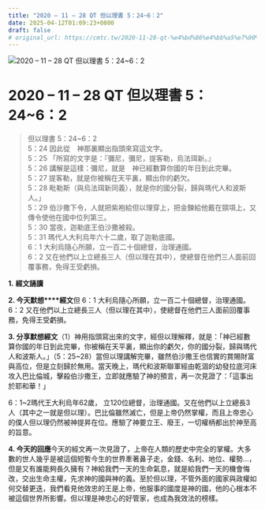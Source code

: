 ```yaml
---
title: "2020 – 11 – 28 QT 但以理書 5：24~6：2"
date: 2025-04-12T01:09:23+0800
draft: false
# original_url: https://cmtc.tw/2020-11-28-qt-%e4%bd%86%e4%bb%a5%e7%90%86%e6%9b%b8-5%ef%bc%9a246%ef%bc%9a2
---
```


![2020 – 11 – 28 QT 但以理書 5：24\~6：2](/images/qt.jpg   "2020 – 11 – 28 QT 但以理書 5：24\~6：2")

# 2020 – 11 – 28 QT 但以理書 5：24\~6：2

> 但以理書 5：24\~6：2  
> 5：24 因此從　神那裏顯出指頭來寫這文字。  
> 5：25 「所寫的文字是：『彌尼，彌尼，提客勒，烏法珥新。』  
> 5：26 講解是這樣：彌尼，就是　神已經數算你國的年日到此完畢。  
> 5：27 提客勒，就是你被稱在天平裏，顯出你的虧欠。  
> 5：28 毗勒斯（與烏法珥新同義），就是你的國分裂，歸與瑪代人和波斯人。」  
> 5：29 伯沙撒下令，人就把紫袍給但以理穿上，把金鍊給他戴在頸項上，又傳令使他在國中位列第三。  
> 5：30 當夜，迦勒底王伯沙撒被殺。  
> 5：31 瑪代人大利烏年六十二歲，取了迦勒底國。  
> 6：1 大利烏隨心所願，立一百二十個總督，治理通國。  
> 6：2 又在他們以上立總長三人（但以理在其中），使總督在他們三人面前回覆事務，免得王受虧損。

**1.** **經文誦讀**

**2. 今天默想****經文**但 6：1 大利烏隨心所願，立一百二十個總督，治理通國。  
6：2 又在他們以上立總長三人（但以理在其中），使總督在他們三人面前回覆事務，免得王受虧損。

**3. 分享默想經文**（1）神用指頭寫出來的文字，經但以理解釋，就是：「神已經數算你國的年日到此完畢，你被稱在天平裏，顯出你的虧欠，你的國分裂，歸與瑪代人和波斯人。」（5：25\~28）當但以理講解完畢，雖然伯沙撒王也信實的賞賜財富與高位，但是立刻歸於無用。當天晚上，瑪代和波斯聯軍經由乾涸的幼發拉底河床攻入巴比倫城，擊殺伯沙撒王，立即就應驗了神的預言，再一次見證了：「這事出於耶和華！」

6：1\~2瑪代王大利烏年62歲， 立120位總督，治理通國。又在他們以上立總長3人（其中之一就是但以理）。巴比倫雖然滅亡，但是上帝仍然掌權，而且上帝忠心的僕人但以理仍然被神提昇在位。應驗了神要立王、廢王，一切權柄都出於神至高的旨意。

**4. 今天的回應**今天的經文再一次見證了，上帝在人類的歷史中完全的掌權。大多數的世人幾乎是被這個短暫今生的世界牽著鼻子走，金錢、名利、地位、權勢…，但是又有誰能夠長久擁有？神給我們一天的生命氣息，就是給我們一天的機會悔改，交出生命主權，先求神的國與神的義。至於但以理，不管外面的國家與政權如何交替更迭，我們看見他效忠的王是上帝，他服事的國度是神的國，他的心根本不被這個世界所影響。但以理是神忠心的好管家，也成為我效法的榜樣。